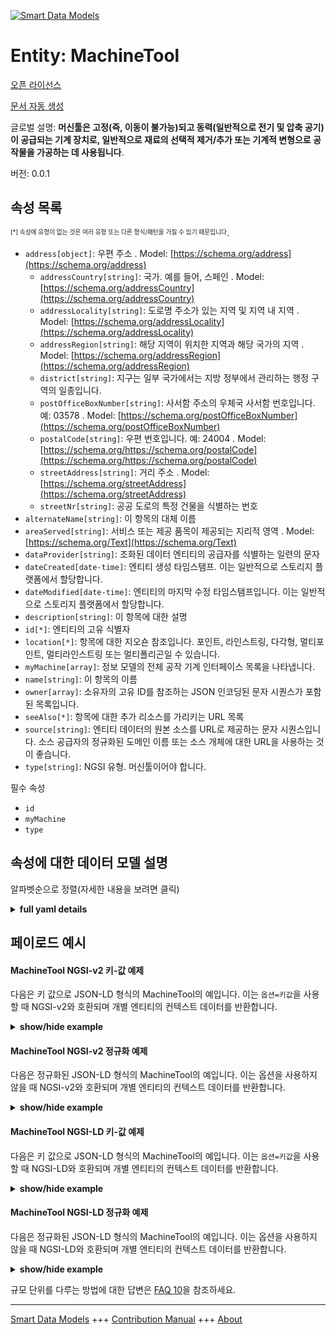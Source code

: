 <!-- 10-Header -->  
[![Smart Data Models](https://smartdatamodels.org/wp-content/uploads/2022/01/SmartDataModels_logo.png "Logo")](https://smartdatamodels.org)  
Entity: MachineTool  
===================<!-- /10-Header -->  
<!-- 15-License -->  
[오픈 라이선스](https://github.com/smart-data-models//dataModel.OPCUA/blob/master/MachineTool/LICENSE.md)  
[문서 자동 생성](https://docs.google.com/presentation/d/e/2PACX-1vTs-Ng5dIAwkg91oTTUdt8ua7woBXhPnwavZ0FxgR8BsAI_Ek3C5q97Nd94HS8KhP-r_quD4H0fgyt3/pub?start=false&loop=false&delayms=3000#slide=id.gb715ace035_0_60)  
<!-- /15-License -->  
<!-- 20-Description -->  
글로벌 설명: **머신툴은 고정(즉, 이동이 불가능)되고 동력(일반적으로 전기 및 압축 공기)이 공급되는 기계 장치로, 일반적으로 재료의 선택적 제거/추가 또는 기계적 변형으로 공작물을 가공하는 데 사용됩니다**.  
버전: 0.0.1  
<!-- /20-Description -->  
<!-- 30-PropertiesList -->  

## 속성 목록  

<sup><sub>[*] 속성에 유형이 없는 것은 여러 유형 또는 다른 형식/패턴을 가질 수 있기 때문입니다</sub></sup>.  
- `address[object]`: 우편 주소  . Model: [https://schema.org/address](https://schema.org/address)	- `addressCountry[string]`: 국가. 예를 들어, 스페인  . Model: [https://schema.org/addressCountry](https://schema.org/addressCountry)  
	- `addressLocality[string]`: 도로명 주소가 있는 지역 및 지역 내 지역  . Model: [https://schema.org/addressLocality](https://schema.org/addressLocality)  
	- `addressRegion[string]`: 해당 지역이 위치한 지역과 해당 국가의 지역  . Model: [https://schema.org/addressRegion](https://schema.org/addressRegion)  
	- `district[string]`: 지구는 일부 국가에서는 지방 정부에서 관리하는 행정 구역의 일종입니다.    
	- `postOfficeBoxNumber[string]`: 사서함 주소의 우체국 사서함 번호입니다. 예: 03578  . Model: [https://schema.org/postOfficeBoxNumber](https://schema.org/postOfficeBoxNumber)  
	- `postalCode[string]`: 우편 번호입니다. 예: 24004  . Model: [https://schema.org/https://schema.org/postalCode](https://schema.org/https://schema.org/postalCode)  
	- `streetAddress[string]`: 거리 주소  . Model: [https://schema.org/streetAddress](https://schema.org/streetAddress)  
	- `streetNr[string]`: 공공 도로의 특정 건물을 식별하는 번호    
- `alternateName[string]`: 이 항목의 대체 이름  - `areaServed[string]`: 서비스 또는 제공 품목이 제공되는 지리적 영역  . Model: [https://schema.org/Text](https://schema.org/Text)- `dataProvider[string]`: 조화된 데이터 엔티티의 공급자를 식별하는 일련의 문자  - `dateCreated[date-time]`: 엔티티 생성 타임스탬프. 이는 일반적으로 스토리지 플랫폼에서 할당합니다.  - `dateModified[date-time]`: 엔티티의 마지막 수정 타임스탬프입니다. 이는 일반적으로 스토리지 플랫폼에서 할당합니다.  - `description[string]`: 이 항목에 대한 설명  - `id[*]`: 엔티티의 고유 식별자  - `location[*]`: 항목에 대한 지오숀 참조입니다. 포인트, 라인스트링, 다각형, 멀티포인트, 멀티라인스트링 또는 멀티폴리곤일 수 있습니다.  - `myMachine[array]`: 정보 모델의 전체 공작 기계 인터페이스 목록을 나타냅니다.  - `name[string]`: 이 항목의 이름  - `owner[array]`: 소유자의 고유 ID를 참조하는 JSON 인코딩된 문자 시퀀스가 포함된 목록입니다.  - `seeAlso[*]`: 항목에 대한 추가 리소스를 가리키는 URL 목록  - `source[string]`: 엔티티 데이터의 원본 소스를 URL로 제공하는 문자 시퀀스입니다. 소스 공급자의 정규화된 도메인 이름 또는 소스 개체에 대한 URL을 사용하는 것이 좋습니다.  - `type[string]`: NGSI 유형. 머신툴이어야 합니다.  <!-- /30-PropertiesList -->  
<!-- 35-RequiredProperties -->  
필수 속성  
- `id`  - `myMachine`  - `type`  <!-- /35-RequiredProperties -->  
<!-- 40-NotesYaml -->  
<!-- /40-NotesYaml -->  
<!-- 50-DataModelHeader -->  
## 속성에 대한 데이터 모델 설명  
알파벳순으로 정렬(자세한 내용을 보려면 클릭)  
<!-- /50-DataModelHeader -->  
<!-- 60-ModelYaml -->  
<details><summary><strong>full yaml details</strong></summary>    
```yaml  
MachineTool:    
  description: 'MachineTool is a mechanical device which is fixed (i.e. not mobile) and powered (typically by electricity and compressed air), typically used to process workpieces by selective removal/addition of material or mechanical deformation'    
  properties:    
    address:    
      description: The mailing address    
      properties:    
        addressCountry:    
          description: 'The country. For example, Spain'    
          type: string    
          x-ngsi:    
            model: https://schema.org/addressCountry    
            type: Property    
        addressLocality:    
          description: 'The locality in which the street address is, and which is in the region'    
          type: string    
          x-ngsi:    
            model: https://schema.org/addressLocality    
            type: Property    
        addressRegion:    
          description: 'The region in which the locality is, and which is in the country'    
          type: string    
          x-ngsi:    
            model: https://schema.org/addressRegion    
            type: Property    
        district:    
          description: 'A district is a type of administrative division that, in some countries, is managed by the local government'    
          type: string    
          x-ngsi:    
            type: Property    
        postOfficeBoxNumber:    
          description: 'The post office box number for PO box addresses. For example, 03578'    
          type: string    
          x-ngsi:    
            model: https://schema.org/postOfficeBoxNumber    
            type: Property    
        postalCode:    
          description: 'The postal code. For example, 24004'    
          type: string    
          x-ngsi:    
            model: https://schema.org/https://schema.org/postalCode    
            type: Property    
        streetAddress:    
          description: The street address    
          type: string    
          x-ngsi:    
            model: https://schema.org/streetAddress    
            type: Property    
        streetNr:    
          description: Number identifying a specific property on a public street    
          type: string    
          x-ngsi:    
            type: Property    
      type: object    
      x-ngsi:    
        model: https://schema.org/address    
        type: Property    
    alternateName:    
      description: An alternative name for this item    
      type: string    
      x-ngsi:    
        type: Property    
    areaServed:    
      description: The geographic area where a service or offered item is provided    
      type: string    
      x-ngsi:    
        model: https://schema.org/Text    
        type: Property    
    dataProvider:    
      description: A sequence of characters identifying the provider of the harmonised data entity    
      type: string    
      x-ngsi:    
        type: Property    
    dateCreated:    
      description: Entity creation timestamp. This will usually be allocated by the storage platform    
      format: date-time    
      type: string    
      x-ngsi:    
        type: Property    
    dateModified:    
      description: Timestamp of the last modification of the entity. This will usually be allocated by the storage platform    
      format: date-time    
      type: string    
      x-ngsi:    
        type: Property    
    description:    
      description: A description of this item    
      type: string    
      x-ngsi:    
        type: Property    
    id:    
      anyOf:    
        - description: Identifier format of any NGSI entity    
          maxLength: 256    
          minLength: 1    
          pattern: ^[\w\-\.\{\}\$\+\*\[\]`|~^@!,:\\]+$    
          type: string    
          x-ngsi:    
            type: Property    
        - description: Identifier format of any NGSI entity    
          format: uri    
          type: string    
          x-ngsi:    
            type: Property    
      description: Unique identifier of the entity    
      x-ngsi:    
        type: Relationship    
    location:    
      description: 'Geojson reference to the item. It can be Point, LineString, Polygon, MultiPoint, MultiLineString or MultiPolygon'    
      oneOf:    
        - description: Geojson reference to the item. Point    
          properties:    
            bbox:    
              items:    
                type: number    
              minItems: 4    
              type: array    
            coordinates:    
              items:    
                type: number    
              minItems: 2    
              type: array    
            type:    
              enum:    
                - Point    
              type: string    
          required:    
            - type    
            - coordinates    
          title: GeoJSON Point    
          type: object    
          x-ngsi:    
            type: GeoProperty    
        - description: Geojson reference to the item. LineString    
          properties:    
            bbox:    
              items:    
                type: number    
              minItems: 4    
              type: array    
            coordinates:    
              items:    
                items:    
                  type: number    
                minItems: 2    
                type: array    
              minItems: 2    
              type: array    
            type:    
              enum:    
                - LineString    
              type: string    
          required:    
            - type    
            - coordinates    
          title: GeoJSON LineString    
          type: object    
          x-ngsi:    
            type: GeoProperty    
        - description: Geojson reference to the item. Polygon    
          properties:    
            bbox:    
              items:    
                type: number    
              minItems: 4    
              type: array    
            coordinates:    
              items:    
                items:    
                  items:    
                    type: number    
                  minItems: 2    
                  type: array    
                minItems: 4    
                type: array    
              type: array    
            type:    
              enum:    
                - Polygon    
              type: string    
          required:    
            - type    
            - coordinates    
          title: GeoJSON Polygon    
          type: object    
          x-ngsi:    
            type: GeoProperty    
        - description: Geojson reference to the item. MultiPoint    
          properties:    
            bbox:    
              items:    
                type: number    
              minItems: 4    
              type: array    
            coordinates:    
              items:    
                items:    
                  type: number    
                minItems: 2    
                type: array    
              type: array    
            type:    
              enum:    
                - MultiPoint    
              type: string    
          required:    
            - type    
            - coordinates    
          title: GeoJSON MultiPoint    
          type: object    
          x-ngsi:    
            type: GeoProperty    
        - description: Geojson reference to the item. MultiLineString    
          properties:    
            bbox:    
              items:    
                type: number    
              minItems: 4    
              type: array    
            coordinates:    
              items:    
                items:    
                  items:    
                    type: number    
                  minItems: 2    
                  type: array    
                minItems: 2    
                type: array    
              type: array    
            type:    
              enum:    
                - MultiLineString    
              type: string    
          required:    
            - type    
            - coordinates    
          title: GeoJSON MultiLineString    
          type: object    
          x-ngsi:    
            type: GeoProperty    
        - description: Geojson reference to the item. MultiLineString    
          properties:    
            bbox:    
              items:    
                type: number    
              minItems: 4    
              type: array    
            coordinates:    
              items:    
                items:    
                  items:    
                    items:    
                      type: number    
                    minItems: 2    
                    type: array    
                  minItems: 4    
                  type: array    
                type: array    
              type: array    
            type:    
              enum:    
                - MultiPolygon    
              type: string    
          required:    
            - type    
            - coordinates    
          title: GeoJSON MultiPolygon    
          type: object    
          x-ngsi:    
            type: GeoProperty    
      x-ngsi:    
        type: GeoProperty    
    myMachine:    
      description: It represents the list of entire machine tool interface of the information model    
      items:    
        description: It represents the entire machine tool interface of the information model    
        properties:    
          components:    
            description: ""    
            items:    
              description: (I have included this here because we need an structure of this array)    
              type: string    
              x-ngsi:    
                type: Property    
            type: array    
            x-ngsi:    
              type: Property    
          equipment:    
            description: It describes elements that are an inseparable part of the machine    
            properties:    
              tools:    
                description: 'It provides here shall contain the tools that are present in the machine and the magazines the machine has automated access to. '    
                items:    
                  description: It contains the description of the item    
                  properties:    
                    nodeVersion:    
                      description: It identifies the version node    
                      type: string    
                      x-ngsi:    
                        type: Property    
                    toolN:    
                      description: Property.It Identifies the tool-n    
                      properties:    
                        identifier:    
                          description: 'It is a unique identifier for a tool. '    
                          type: string    
                          x-ngsi:    
                            type: Property    
                        location:    
                          description: 'It indicates where the tool is located, '    
                          properties:    
                            name:    
                              description: It specifies a name for the tool’s location (e.g. the tool magazine)    
                              type: string    
                              x-ngsi:    
                                type: Property    
                            placeNumber:    
                              description: It identifies the place number at this location    
                              type: number    
                              x-ngsi:    
                                type: Property    
                          type: object    
                          x-ngsi:    
                            type: Property    
                        name:    
                          description: 'It is used to name a tool to ease recognition. '    
                          type: string    
                          x-ngsi:    
                            type: Property    
                      type: object    
                  type: object    
                  x-ngsi:    
                    type: Property    
                type: array    
                x-ngsi:    
                  type: Property    
            type: object    
            x-ngsi:    
              type: Property    
          identification:    
            description: It describes the Machine Tools information model holds static data which shall uniquely identify a machine tool among a pool of the machine tool operating entity    
            properties:    
              softwareIdentification:    
                description: 'It contains the machine tool’s software identification information. It allows to add multiple software items, e.g. one for each of PLC, NC and HMI'    
                properties:    
                  hmi:    
                    description: 'Property.It provides a description of the hmi '    
                    properties:    
                      identifier:    
                        description: 'It provides an identifier to distinguish the software component. '    
                        type: string    
                        x-ngsi:    
                          type: Property    
                      manufacturer:    
                        description: 'It refers to the manufacturer/producer of the software. '    
                        type: string    
                        x-ngsi:    
                          type: Property    
                      softwareRevision:    
                        description: 'It provides a string representation of the version or revision level of the software component, the software/firmware of a hardware component. Examples are: “PLL01 1.10.0.3”, “V05.01.01.15”, “3.1 R1293”, “70.0.1” '    
                        type: string    
                        x-ngsi:    
                          type: Property    
                    type: object    
                  machineSoftware:    
                    description: It identifies a machine software    
                    properties:    
                      identifier:    
                        description: It provides an identifier to distinguish the software component    
                        type: string    
                        x-ngsi:    
                          type: Property    
                      manufacturer:    
                        description: It refers to the manufacturer/producer of the software    
                        type: string    
                        x-ngsi:    
                          type: Property    
                      softwareRevision:    
                        description: 'It provides a string representation of the version or revision level of the software component, the software/firmware of a hardware component. Examples are: “PLL01 1.10.0.3”, “V05.01.01.15”, “3.1 R1293”, “70.0.1”'    
                        type: string    
                        x-ngsi:    
                          type: Property    
                    type: object    
                    x-ngsi:    
                      type: Property    
                type: object    
                x-ngsi:    
                  type: Property    
            type: object    
            x-ngsi:    
              type: Property    
          monitoring:    
            description: It contains the monitoring information of the machine tool and its subsystems    
            properties:    
              machineTool:    
                description: It provides overall monitoring information of the machine tool    
                properties:    
                  feedOverride:    
                    description: It is the combined actual feed override value that is effective for the manufacturing program of the machine tool    
                    type: number    
                    x-ngsi:    
                      type: Property    
                  isWarmUp:    
                    description: 'It being True indicates if the machine tool is performing a warmup task. A warmup is not used for production, it is the mode used to reach a stable operating point for the machine tool. An example is reaching the optimal operating temperature. This might be indicated by a hardware switch on the machine tool, a special control command, a special production program (referenced by program name) or otherwise'    
                    type: boolean    
                    x-ngsi:    
                      type: Property    
                  operationMode:    
                    description: 'It contains a Machine Operation Mode value as defined. It is an enum derived from the MO modes of machinery functional safety standards. For a machine adhering to such a standard, this property shall show the respective mode. For a machine not adhering to such a standard, this property shall be filled with the appropriate mode available from the Machine Operation Mode Enum'    
                    type: number    
                    x-ngsi:    
                      type: Property    
                  powerOnDuration:    
                    description: 'It is the duration the machine has been powered, meaning all systems have line voltage. It is counted in full hours. This value only increases during the lifetime of the machine and is not reset when the machine is power cycled'    
                    type: number    
                    x-ngsi:    
                      type: Property    
                type: object    
                x-ngsi:    
                  type: Property    
              monitoredElementN:    
                description: It describers the element-n monitored    
                properties:    
                  name:    
                    description: It refers to a name of the element    
                    type: string    
                    x-ngsi:    
                      type: Property    
                type: object    
                x-ngsi:    
                  type: Property    
              stacklight:    
                description: It contains the information about a stacklight’s composition and status    
                items:    
                  description: 'It describes one item '    
                  properties:    
                    signalColor:    
                      description: It specifies the color of the signal    
                      type: number    
                      x-ngsi:    
                        type: Property    
                    signalMode:    
                      description: It specifies the mode of the signal    
                      type: number    
                      x-ngsi:    
                        type: Property    
                    signalOn:    
                      description: It specifies if the signal  is On    
                      type: boolean    
                      x-ngsi:    
                        type: Property    
                  type: object    
                  x-ngsi:    
                    type: Property    
                type: array    
                x-ngsi:    
                  type: Property    
            type: object    
            x-ngsi:    
              type: Property    
          notification:    
            description: It is used to structure information given in the MachineTool. It groups the messages and alerts of the machine and contains the prognoses for the machining operation    
            properties:    
              messages:    
                description: 'It is used to define the object sending events. These events are used for errors, warnings and messages'    
                items:    
                  description: 'It is used to define the object event. This event is used for errors, warnings and messages'    
                  properties:    
                    alertType:    
                      description: It defines an alert type    
                      properties:    
                        errorCode:    
                          description: Identifies an error code    
                          type: string    
                          x-ngsi:    
                            type: Property    
                      type: object    
                      x-ngsi:    
                        type: Property    
                    notificationEventType:    
                      description: Defines an Event Notification Type    
                      properties:    
                        identifier:    
                          description: Identifies an Event Notification Type    
                          type: string    
                          x-ngsi:    
                            type: Property    
                      type: object    
                      x-ngsi:    
                        type: Property    
                  type: object    
                  x-ngsi:    
                    type: Property    
                type: array    
                x-ngsi:    
                  type: Property    
              prognoses:    
                description: It contains a list of the current prognoses for machine operation. Reliability for any prognosis in the list will rely on the specific case and cannot be guaranteed to be precise    
                items:    
                  description: It contains a prognosis for machine operation    
                  properties:    
                    nodeVersion:    
                      description: Identifies a node version    
                      type: string    
                      x-ngsi:    
                        type: Property    
                    prognosisN:    
                      description: It contains a prognosis N for machine operation    
                      properties:    
                        predictedTime:    
                          description: 'It is used to indicate the point in time the predicted user interaction will become necessary. '    
                          type: string    
                          x-ngsi:    
                            type: Property    
                      type: object    
                      x-ngsi:    
                        type: Property    
                  type: object    
                  x-ngsi:    
                    type: Property    
                type: array    
                x-ngsi:    
                  type: Property    
            type: object    
            x-ngsi:    
              type: Property    
          production:    
            description: It is used to structure information given in the MachineTool. It groups the information about the production plan and the production statistics    
            properties:    
              activeProgram:    
                description: It is used to represent programs that are currently running within the machine    
                properties:    
                  jobIdentifier:    
                    description: It holds the same content as the Identifier Property of the Production Object instance this program is used in    
                    type: string    
                    x-ngsi:    
                      type: Property    
                  jobNodeId:    
                    description: It contains the NodeId of the Production Object instance this program is used in    
                    type: number    
                    x-ngsi:    
                      type: Property    
                  state:    
                    description: It is inherited from the Production Program Type and override to be mandatory    
                    type: number    
                    x-ngsi:    
                      type: Property    
                type: object    
                x-ngsi:    
                  type: Property    
              productionPlan:    
                description: 'It  is a type used for structuring objects of Production Job Type in an ordered list structure. '    
                items:    
                  description: It provides aggregated production data for running a sequence to produce several parts after one preparation mounting    
                  properties:    
                    customerOrderIdentifier:    
                      description: 'It is used to reference the customer order this job belongs to. This information often originates from an external system handling production organisation '    
                      type: string    
                      x-ngsi:    
                        type: Property    
                    identifier:    
                      description: 'It is the identifier of the job '    
                      type: string    
                      x-ngsi:    
                        type: Property    
                    orderIdentifier:    
                      description: It is used to reference a company internal order the job belongs to. This information often originates from an external system handling production organisation    
                      type: string    
                      x-ngsi:    
                        type: Property    
                    partSets:    
                      description: 'It contains a list of Production Part Set Type nodes related to the job. It is a list of the part sets, which contain the parts produced in the current run of the job. '    
                      items:    
                        description: It is used to group parts within a production job. It also contains information about the parts in the group    
                        properties:    
                          partSetN:    
                            description: It describes parts-N within a production job    
                            properties:    
                              containsMixedParts:    
                                description: It indicates if the parts in a Production Part Set may be different from each other (True) or if they are parts of the same type (False)    
                                type: boolean    
                                x-ngsi:    
                                  type: Property    
                              name:    
                                description: It is used to specify the type of parts in a group    
                                type: string    
                                x-ngsi:    
                                  type: Property    
                              partsCompletedPerRun:    
                                description: It indicates how many parts of this group have been completed in the current run of the job. This counter does not give any indication about the part quality    
                                type: integer    
                                x-ngsi:    
                                  type: Property    
                              partsPerRun:    
                                description: It contains a list of the parts in the current run of the job    
                                items:    
                                type: array    
                                x-ngsi:    
                                  type: Property    
                              partsPlannedPerRun:    
                                description: It indicates how many of the parts in this group are intended to be produced in one run of a job    
                                type: integer    
                                x-ngsi:    
                                  type: Property    
                            type: object    
                            x-ngsi:    
                              type: Property    
                        type: object    
                        x-ngsi:    
                          type: Property    
                      type: array    
                      x-ngsi:    
                        type: Property    
                    partsCompleted:    
                      description: 'It indicates how many parts have been completed in the current job including all runs. This counter does not give any indication about the part quality. '    
                      type: number    
                      x-ngsi:    
                        type: Property    
                    partsGood:    
                      description: It indicates how many good parts have been completed in the current job including all runs    
                      type: number    
                      x-ngsi:    
                        type: Property    
                    productionPrograms:    
                      description: 'It contains a list of Production Program nodes representing the programs used in the job. '    
                      properties:    
                        name:    
                          description: It is used to distinguish and identify programs on a machine    
                          type: string    
                          x-ngsi:    
                            type: Property    
                        numberInList:    
                          description: 'It is used to enumerate Production Program  instances used as list elements. This index shall be 0 for the first list element and increase by one for each subsequent list element. If nodes are deleted from the list or inserted into the list, the NumberInList has to be adjusted for all following nodes in the list, such that the NumberInList elements always form a sequential series of numbers'    
                          type: integer    
                          x-ngsi:    
                            type: Property    
                        state:    
                          description: 'It indicates the current state the job is in and the transition used to get into this state. '    
                          type: integer    
                          x-ngsi:    
                            type: Property    
                      type: object    
                      x-ngsi:    
                        type: Property    
                    runsCompleted:    
                      description: 'It is a counter that increases after each completed run of the job. This means, the run was not aborted and finished regularly. This counter does not give any indication about the part quality'    
                      type: number    
                      x-ngsi:    
                        type: Property    
                    runsPlanned:    
                      description: 'It indicates how many times a job should be executed. '    
                      type: number    
                      x-ngsi:    
                        type: Property    
                    state:    
                      description: It indicates the current state the job is in and the transition used to get into this state    
                      type: number    
                      x-ngsi:    
                        type: Property    
                  type: object    
                  x-ngsi:    
                    type: Property    
                type: array    
                x-ngsi:    
                  type: Property    
              statistics:    
                description: 'It is the object that contains statistics information related to production. '    
                items:    
                  description: Item statistic    
                  properties:    
                    partsProducedInLifetime:    
                      description: 'It is the counter for the total number of produced parts during the machine’s lifetime. The exact way this number is acquired may differ between different machines. '    
                      type: number    
                      x-ngsi:    
                        type: Property    
                  type: object    
                  x-ngsi:    
                    type: Property    
                type: array    
                x-ngsi:    
                  type: Property    
            type: object    
            x-ngsi:    
              type: Property    
        type: object    
        x-ngsi:    
          type: Property    
      type: array    
      x-ngsi:    
        type: Property    
    name:    
      description: The name of this item    
      type: string    
      x-ngsi:    
        type: Property    
    owner:    
      description: A List containing a JSON encoded sequence of characters referencing the unique Ids of the owner(s)    
      items:    
        anyOf:    
          - description: Identifier format of any NGSI entity    
            maxLength: 256    
            minLength: 1    
            pattern: ^[\w\-\.\{\}\$\+\*\[\]`|~^@!,:\\]+$    
            type: string    
            x-ngsi:    
              type: Property    
          - description: Identifier format of any NGSI entity    
            format: uri    
            type: string    
            x-ngsi:    
              type: Property    
        description: Unique identifier of the entity    
        x-ngsi:    
          type: Relationship    
      type: array    
      x-ngsi:    
        type: Property    
    seeAlso:    
      description: list of uri pointing to additional resources about the item    
      oneOf:    
        - items:    
            format: uri    
            type: string    
          minItems: 1    
          type: array    
        - format: uri    
          type: string    
      x-ngsi:    
        type: Property    
    source:    
      description: 'A sequence of characters giving the original source of the entity data as a URL. Recommended to be the fully qualified domain name of the source provider, or the URL to the source object'    
      type: string    
      x-ngsi:    
        type: Property    
    type:    
      description: NGSI type. It has to be MachineTool    
      enum:    
        - MachineTool    
      type: string    
      x-ngsi:    
        type: Property    
  required:    
    - id    
    - type    
    - myMachine    
  type: object    
  x-derived-from: https://reference.opcfoundation.org/MachineTool/v101/docs    
  x-disclaimer: 'Redistribution and use in source and binary forms, with or without modification, are permitted  provided that the license conditions are met. Copyleft (c) 2025 Contributors to Smart Data Models Program'    
  x-license-url: https://github.com/smart-data-models/dataModel.OPCUA/blob/master/MachineTool/LICENSE.md    
  x-model-schema: https://smart-data-models.github.io/dataModel.MachineTool/MachineTool/schema.json    
  x-model-tags: MachineTool    
  x-version: 0.0.1    
```  
</details>    
<!-- /60-ModelYaml -->  
<!-- 70-MiddleNotes -->  
<!-- /70-MiddleNotes -->  
<!-- 80-Examples -->  
## 페이로드 예시  
#### MachineTool NGSI-v2 키-값 예제  
다음은 키 값으로 JSON-LD 형식의 MachineTool의 예입니다. 이는 `옵션=키값`을 사용할 때 NGSI-v2와 호환되며 개별 엔티티의 컨텍스트 데이터를 반환합니다.  
<details><summary><strong>show/hide example</strong></summary>    
```json  
{  
  "id": "MachineTool:001",  
  "type": "MachineTool",  
  "myMachine": [  
    {  
      "notification": {  
        "messages": [  
          {  
            "alertType": {  
              "errorCode": "334"  
            },  
            "notificationEventType": {  
              "identifier": "1"  
            }  
          }  
        ],  
        "prognoses": [  
          {  
            "prognosisN": {  
              "predictedTime": "09:59:01Z"  
            },  
            "nodeVersion": "2"  
          }  
        ]  
      },  
      "production": {  
        "activeProgram": {  
          "jobNodeId": 1,  
          "jobIdentifier": "JobIdentifier",  
          "state": 1  
        },  
        "productionPlan": [  
          {  
            "customerOrderIdentifier": "CustomerOrderIdentifier",  
            "identifier": "Identifier",  
            "orderIdentifier": "OrderIdentifier",  
            "partsCompleted": 1,  
            "partSets": [  
              {  
                "partSetN": {  
                  "name": "",  
                  "partsPlannedPerRun": 0,  
                  "partsCompletedPerRun": 0,  
                  "partsPerRun": [  
                    {  
                      "customerOrderIdentifier": "CustomerOrderIdentifier",  
                      "name": "Name",  
                      "identifier": "Identifier",  
                      "partQuality": 0,  
                      "processIrregularity": 0,  
                      "state": 0  
                    }  
                  ],  
                  "containsMixedParts": true  
                }  
              }  
            ],  
            "partsGood": 1,  
            "productionPrograms": {  
              "name": "Name",  
              "numberInList": 0,  
              "state": 0  
            },  
            "runsCompleted": 2,  
            "runsPlanned": 3,  
            "state": 0  
          }  
        ],  
        "statistics": [  
          {  
            "partsProducedInLifetime": 1  
          }  
        ]  
      },  
      "identification": {  
        "softwareIdentification": {  
          "machineSoftware": {  
            "softwareRevision": "0.5-Beta",  
            "identifier": "MachineSoftware",  
            "manufacturer": "AManufacturer"  
          },  
          "hmi": {  
            "softwareRevision": "1.5",  
            "identifier": "HMI-DesktopX",  
            "manufacturer": "BManufacturer"  
          }  
        }  
      },  
      "equipment": {  
        "tools": [  
          {  
            "toolN": {  
              "name": "Name",  
              "identifier": "Identifier",  
              "location": {  
                "name": "Name",  
                "placeNumber": 0  
              }  
            },  
            "nodeVersion": "NodeVersion"  
          }  
        ]  
      },  
      "monitoring": {  
        "monitoredElementN": {  
          "name": "MonitoredElement_0"  
        },  
        "machineTool": {  
          "feedOverride": 0,  
          "powerOnDuration": 1,  
          "operationMode": 2,  
          "isWarmUp": false  
        },  
        "stacklight": [  
          {  
            "signalOn": true,  
            "signalColor": 0,  
            "signalMode": 0  
          }  
        ]  
      }  
    }  
  ]  
}  
```  
</details>  
#### MachineTool NGSI-v2 정규화 예제  
다음은 정규화된 JSON-LD 형식의 MachineTool의 예입니다. 이는 옵션을 사용하지 않을 때 NGSI-v2와 호환되며 개별 엔티티의 컨텍스트 데이터를 반환합니다.  
<details><summary><strong>show/hide example</strong></summary>    
```json  
{  
  "id": "MachineTool",  
  "type": "MachineTool",  
  "myMachine": {  
    "type": "array",  
    "value": [  
      {  
        "notification": {  
          "type": "StructuredValue",  
          "value": {  
            "messages": [  
              {  
                "type": "StructuredValue",  
                "value": {  
                  "alertType": {  
                    "type": "StructuredValue",  
                    "value": {  
                      "errorCode": "334"  
                    }  
                  },  
                  "notificationEventType": {  
                    "type": "StructuredValue",  
                    "value": {  
                      "identifier": "1"  
                    }  
                  }  
                }  
              }  
            ],  
            "prognoses": [  
              {  
                "type": "StructuredValue",  
                "value": {  
                  "prognosisN": {  
                    "type": "StructuredValue",  
                    "value": {  
                      "predictedTime": "09:59:01Z"  
                    }  
                  },  
                  "nodeVersion": "2"  
                }  
              }  
            ]  
          }  
        },  
        "production": {  
          "type": "StructuredValue",  
          "value": {  
            "activeProgram": {  
              "type": "StructuredValue",  
              "value": {  
                "jobNodeId": 1,  
                "jobIdentifier": "JobIdentifier",  
                "state": 1  
              }  
            },  
            "productionPlan": [  
              {  
                "type": "StructuredValue",  
                "value": {  
                  "customerOrderIdentifier": "CustomerOrderIdentifier",  
                  "identifier": "Identifier",  
                  "orderIdentifier": "OrderIdentifier",  
                  "partsCompleted": 1,  
                  "partSets": [  
                    {  
                      "type": "StructuredValue",  
                      "value": {  
                        "partSetN": {  
                          "type": "StructuredValue",  
                          "value": {  
                            "name": "",  
                            "partsPlannedPerRun": 0,  
                            "partsCompletedPerRun": 0,  
                            "partsPerRun": [  
                              {  
                                "customerOrderIdentifier": "CustomerOrderIdentifier",  
                                "name": "Name",  
                                "identifier": "Identifier",  
                                "partQuality": 0,  
                                "processIrregularity": 0,  
                                "state": 0  
                              }  
                            ],  
                            "containsMixedParts": true  
                          }  
                        }  
                      }  
                    }  
                  ],  
                  "partsGood": 1,  
                  "productionPrograms": {  
                    "type": "StructuredValue",  
                    "value": {  
                      "name": "Name",  
                      "numberInList": 0,  
                      "state": 0  
                    }  
                  },  
                  "runsCompleted": 2,  
                  "runsPlanned": 3,  
                  "state": 0  
                }  
              }  
            ],  
            "statistics": [  
              {  
                "type": "StructuredValue",  
                "value": {  
                  "partsProducedInLifetime": 1  
                }  
              }  
            ]  
          }  
        },  
        "identification": {  
          "type": "StructuredValue",  
          "value": {  
            "softwareIdentification": {  
              "type": "StructuredValue",  
              "value": {  
                "machineSoftware": {  
                  "type": "StructuredValue",  
                  "value": {  
                    "softwareRevision": "0.5-Beta",  
                    "identifier": "MachineSoftware",  
                    "manufacturer": "AManufacturer"  
                  }  
                },  
                "hmi": {  
                  "type": "StructuredValue",  
                  "value": {  
                    "softwareRevision": "1.5",  
                    "identifier": "HMI-DesktopX",  
                    "manufacturer": "BManufacturer"  
                  }  
                }  
              }  
            }  
          }  
        },  
        "equipment": {  
          "type": "StructuredValue",  
          "value": {  
            "tools": [  
              {  
                "type": "StructuredValue",  
                "value": {  
                  "toolN": {  
                    "name": "Name",  
                    "identifier": "Identifier",  
                    "location": {  
                      "type": "StructuredValue",  
                      "value": {  
                        "name": "Name",  
                        "placeNumber": 0  
                      }  
                    }  
                  },  
                  "nodeVersion": "NodeVersion"  
                }  
              }  
            ]  
          }  
        },  
        "monitoring": {  
          "type": "StructuredValue",  
          "value": {  
            "monitoredElementN": {  
              "type": "StructuredValue",  
              "value": {  
                "name": "MonitoredElement_0"  
              }  
            },  
            "machineTool": {  
              "type": "StructuredValue",  
              "value": {  
                "feedOverride": 0,  
                "powerOnDuration": 1,  
                "operationMode": 2,  
                "isWarmUp": false  
              }  
            },  
            "stacklight": [  
              {  
                "type": "StructuredValue",  
                "value": {  
                  "signalOn": true,  
                  "signalColor": 0,  
                  "signalMode": 0  
                }  
              }  
            ]  
          }  
        }  
      }  
    ]  
  }  
}  
```  
</details>  
#### MachineTool NGSI-LD 키-값 예제  
다음은 키 값으로 JSON-LD 형식의 MachineTool의 예입니다. 이는 `옵션=키값`을 사용할 때 NGSI-LD와 호환되며 개별 엔티티의 컨텍스트 데이터를 반환합니다.  
<details><summary><strong>show/hide example</strong></summary>    
```json  
{  
  "id": "urn:ngsi-ld:MachineTool:MachineTool",  
  "type": "MachineTool",  
  "myMachine": [  
    {  
      "notification": {  
        "messages": [  
          {  
            "alertType": {  
              "errorCode": "334"  
            },  
            "notificationEventType": {  
              "identifier": "1"  
            }  
          }  
        ],  
        "prognoses": [  
          {  
            "prognosisN": {  
              "predictedTime": "09:59:01Z"  
            },  
            "nodeVersion": "2"  
          }  
        ]  
      },  
      "production": {  
        "activeProgram": {  
          "jobNodeId": 1,  
          "jobIdentifier": "JobIdentifier",  
          "state": 1  
        },  
        "productionPlan": [  
          {  
            "customerOrderIdentifier": "CustomerOrderIdentifier",  
            "identifier": "Identifier",  
            "orderIdentifier": "OrderIdentifier",  
            "partsCompleted": 1,  
            "partSets": [  
              {  
                "partSetN": {  
                  "name": "",  
                  "partsPlannedPerRun": 0,  
                  "partsCompletedPerRun": 0,  
                  "partsPerRun": [  
                    {  
                      "customerOrderIdentifier": "CustomerOrderIdentifier",  
                      "name": "Name",  
                      "identifier": "Identifier",  
                      "partQuality": 0,  
                      "processIrregularity": 0,  
                      "state": 0  
                    }  
                  ],  
                  "containsMixedParts": true  
                }  
              }  
            ],  
            "partsGood": 1,  
            "productionPrograms": {  
              "name": "Name",  
              "numberInList": 0,  
              "state": 0  
            },  
            "runsCompleted": 2,  
            "runsPlanned": 3,  
            "state": 0  
          }  
        ],  
        "statistics": [  
          {  
            "partsProducedInLifetime": 1  
          }  
        ]  
      },  
      "identification": {  
        "softwareIdentification": {  
          "machineSoftware": {  
            "softwareRevision": "0.5-Beta",  
            "identifier": "MachineSoftware",  
            "manufacturer": "AManufacturer"  
          },  
          "hmi": {  
            "softwareRevision": "1.5",  
            "identifier": "HMI-DesktopX",  
            "manufacturer": "BManufacturer"  
          }  
        }  
      },  
      "equipment": {  
        "tools": [  
          {  
            "toolN": {  
              "name": "Name",  
              "identifier": "Identifier",  
              "location": {  
                "name": "Name",  
                "placeNumber": 0  
              }  
            },  
            "nodeVersion": "NodeVersion"  
          }  
        ]  
      },  
      "monitoring": {  
        "monitoredElementN": {  
          "name": "MonitoredElement_0"  
        },  
        "machineTool": {  
          "feedOverride": 0,  
          "powerOnDuration": 1,  
          "operationMode": 2,  
          "isWarmUp": false  
        },  
        "stacklight": [  
          {  
            "signalOn": true,  
            "signalColor": 0,  
            "signalMode": 0  
          }  
        ]  
      }  
    }  
  ],  
  "@context": [  
    "https://raw.githubusercontent.com/smart-data-models/dataModel.OPCUA/master/context.jsonld"  
  ]  
}  
```  
</details>  
#### MachineTool NGSI-LD 정규화 예제  
다음은 정규화된 JSON-LD 형식의 MachineTool의 예입니다. 이는 옵션을 사용하지 않을 때 NGSI-LD와 호환되며 개별 엔티티의 컨텍스트 데이터를 반환합니다.  
<details><summary><strong>show/hide example</strong></summary>    
```json  
{  
  "id": "urn:ngsi-ld:MachineTool:MachineTool",  
  "type": "MachineTool",  
  "myMachine": {  
    "type": "Property",  
    "value": {  
      "notification": {  
        "type": "Property",  
        "value": {  
          "messages": [  
            {  
              "type": "Property",  
              "alertType": {  
                "type": "Property",  
                "value": {  
                  "errorCode": "334"  
                }  
              },  
              "notificationEventType": {  
                "type": "Property",  
                "value": {  
                  "identifier": "1"  
                }  
              }  
            }  
          ],  
          "prognoses": [  
            {  
              "type": "Property",  
              "value": {  
                "prognosisN": {  
                  "type": "Property",  
                  "value": {  
                    "predictedTime": "09:59:01Z"  
                  }  
                },  
                "nodeVersion": "2"  
              }  
            }  
          ]  
        }  
      },  
      "production": {  
        "type": "Property",  
        "value": {  
          "activeProgram": {  
            "type": "Property",  
            "value": {  
              "jobNodeId": 1,  
              "jobIdentifier": "JobIdentifier",  
              "state": 1  
            }  
          },  
          "productionPlan": [  
            {  
              "type": "Property",  
              "value": {  
                "customerOrderIdentifier": "CustomerOrderIdentifier",  
                "identifier": "Identifier",  
                "orderIdentifier": "OrderIdentifier",  
                "partsCompleted": 1,  
                "partSets": [  
                  {  
                    "type": "Property",  
                    "value": {  
                      "partSetN": {  
                        "type": "Property",  
                        "value": {  
                          "name": "Name",  
                          "partsPlannedPerRun": 0,  
                          "partsCompletedPerRun": 0,  
                          "partsPerRun": [  
                            {  
                              "type": "Property",  
                              "value": {  
                                "customerOrderIdentifier": "CustomerOrderIdentifier",  
                                "name": "Name",  
                                "identifier": "Identifier",  
                                "partQuality": 0,  
                                "processIrregularity": 0,  
                                "state": 0  
                              }  
                            }  
                          ],  
                          "containsMixedParts": true  
                        }  
                      }  
                    }  
                  }  
                ],  
                "partsGood": 1,  
                "productionPrograms": {  
                  "type": "Property",  
                  "value": {  
                    "name": "Name",  
                    "numberInList": 0,  
                    "state": 0  
                  }  
                },  
                "runsCompleted": 2,  
                "runsPlanned": 3,  
                "state": 0  
              }  
            }  
          ],  
          "statistics": {  
            "type": "Property",  
            "value": [  
              {  
                "partsProducedInLifetime": 1  
              }  
            ]  
          }  
        }  
      },  
      "identification": {  
        "type": "Property",  
        "value": {  
          "softwareIdentification": {  
            "type": "Property",  
            "value": {  
              "machineSoftware": {  
                "type": "Property",  
                "value": {  
                  "softwareRevision": "0.5-Beta",  
                  "identifier": "MachineSoftware",  
                  "manufacturer": "AManufacturer"  
                }  
              },  
              "hmi": {  
                "type": "Property",  
                "value": {  
                  "softwareRevision": "1.5",  
                  "identifier": "HMI-DesktopX",  
                  "manufacturer": "BManufacturer"  
                }  
              }  
            }  
          }  
        }  
      },  
      "equipment": {  
        "type": "Property",  
        "value": {  
          "tools": [  
            {  
              "type": "Property",  
              "value": {  
                "toolN": {  
                  "type": "Property",  
                  "value": {  
                    "name": "Name",  
                    "identifier": "Identifier",  
                    "location": {  
                      "type": "Property",  
                      "value": {  
                        "name": "Name",  
                        "placeNumber": 0  
                      }  
                    }  
                  },  
                  "nodeVersion": "NodeVersion"  
                }  
              }  
            }  
          ]  
        }  
      },  
      "monitoring": {  
        "type": "Property",  
        "value": {  
          "monitoredElementN": {  
            "type": "Property",  
            "value": {  
              "name": "MonitoredElement_0"  
            }  
          },  
          "machineTool": {  
            "type": "Property",  
            "value": {  
              "feedOverride": 0,  
              "powerOnDuration": 1,  
              "operationMode": 2,  
              "isWarmUp": false  
            }  
          },  
          "stacklight": {  
            "type": "Property",  
            "value": [  
              {  
                "signalOn": true,  
                "signalColor": 0,  
                "signalMode": 0  
              }  
            ]  
          }  
        }  
      }  
    }  
  },  
  "@context": [  
    "https://raw.githubusercontent.com/smart-data-models/dataModel.OPCUA/master/context.jsonld"  
  ]  
}  
```  
</details><!-- /80-Examples -->  
<!-- 90-FooterNotes -->  
<!-- /90-FooterNotes -->  
<!-- 95-Units -->  
규모 단위를 다루는 방법에 대한 답변은 [FAQ 10](https://smartdatamodels.org/index.php/faqs/)을 참조하세요.  
<!-- /95-Units -->  
<!-- 97-LastFooter -->  
---  
[Smart Data Models](https://smartdatamodels.org) +++ [Contribution Manual](https://bit.ly/contribution_manual) +++ [About](https://bit.ly/Introduction_SDM)<!-- /97-LastFooter -->  
